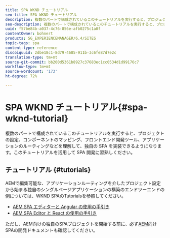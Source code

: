 ```yaml
---
title: SPA WKND チュートリアル
seo-title: SPA WKND チュートリアル
description: 複数のパートで構成されているこのチュートリアルを実行すると、プロジェクトの設定、コンポーネントのマッピング、フロントエンド開発ツール、アプリケーションのルーティングなどを理解して、独自の SPA を実装できるようになります。このチュートリアルを活用して SPA 開発に習熟しください。
seo-description: 複数のパートで構成されているこのチュートリアルを実行すると、プロジェクトの設定、コンポーネントのマッピング、フロントエンド開発ツール、アプリケーションのルーティングなどを理解して、独自の SPA を実装できるようになります。このチュートリアルを活用して SPA 開発に習熟しください。
uuid: f57be84b-a037-4c76-856e-afb0275c1a0f
contentOwner: bohnert
products: SG_EXPERIENCEMANAGER/6.4/SITES
topic-tags: spa
content-type: reference
discoiquuid: 2dbe18c1-8d79-4685-911b-3c6fe87d7e2c
translation-type: tm+mt
source-git-commit: bb200d5361b8927c37683ec1cc0534d1d99176c7
workflow-type: tm+mt
source-wordcount: '173'
ht-degree: 72%

---
```



# SPA WKND チュートリアル{#spa-wknd-tutorial}

複数のパートで構成されているこのチュートリアルを実行すると、プロジェクトの設定、コンポーネントのマッピング、フロントエンド開発ツール、アプリケーションのルーティングなどを理解して、独自の SPA を実装できるようになります。このチュートリアルを活用して SPA 開発に習熟しください。

## チュートリアル {#tutorials}

AEMで編集可能な、アプリケーションルーティングを介したプロジェクト設定から始まる独自のシングルページアプリケーションの構築のエンドツーエンドの例については、WKND SPAのTutorialsを参照してください。

* [AEM SPA エディターと Angular の使用の手引き](https://docs.adobe.com/content/help/ja-JP/experience-manager-learn/spa-angular-tutorial/overview.html)
* [AEM SPA Editor と React の使用の手引き](https://docs.adobe.com/content/help/ja-JP/experience-manager-learn/spa-react-tutorial/overview.html)

ただし、AEM向けの独自のSPAプロジェクトを開始する前に、必ず[AEM](/help/sites-developing/spa-architecture.md)向けSPAの開発ドキュメントも確認してください。
